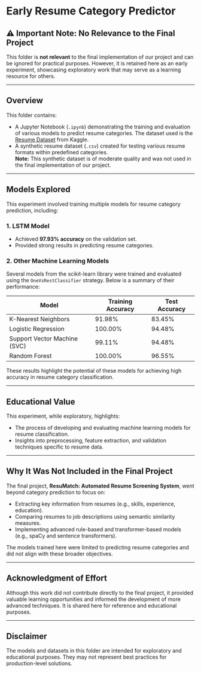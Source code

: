 # Early Resume Category Predictor

## ⚠️ **Important Note: No Relevance to the Final Project**

This folder is **not relevant** to the final implementation of our project and can be ignored for practical purposes. However, it is retained here as an early experiment, showcasing exploratory work that may serve as a learning resource for others.

---

## Overview

This folder contains:

- A Jupyter Notebook (`.ipynb`) demonstrating the training and evaluation of various models to predict resume categories. The dataset used is the [Resume Dataset](https://www.kaggle.com) from Kaggle.
- A synthetic resume dataset (`.csv`) created for testing various resume formats within predefined categories.  
  **Note:** This synthetic dataset is of moderate quality and was not used in the final implementation of our project.

---

## Models Explored

This experiment involved training multiple models for resume category prediction, including:

### 1. **LSTM Model**
- Achieved **97.93% accuracy** on the validation set.
- Provided strong results in predicting resume categories.

### 2. **Other Machine Learning Models**
Several models from the scikit-learn library were trained and evaluated using the `OneVsRestClassifier` strategy. Below is a summary of their performance:

| Model                               | Training Accuracy | Test Accuracy  |
|-------------------------------------|-------------------|----------------|
| K-Nearest Neighbors                 | 91.98%            | 83.45%         |
| Logistic Regression                 | 100.00%           | 94.48%         |
| Support Vector Machine (SVC)        | 99.11%            | 94.48%         |
| Random Forest                       | 100.00%           | 96.55%         |

These results highlight the potential of these models for achieving high accuracy in resume category classification.

---

## Educational Value

This experiment, while exploratory, highlights:

- The process of developing and evaluating machine learning models for resume classification.
- Insights into preprocessing, feature extraction, and validation techniques specific to resume data.

---

## Why It Was Not Included in the Final Project

The final project, **ResuMatch: Automated Resume Screening System**, went beyond category prediction to focus on:

- Extracting key information from resumes (e.g., skills, experience, education).
- Comparing resumes to job descriptions using semantic similarity measures.
- Implementing advanced rule-based and transformer-based models (e.g., spaCy and sentence transformers).

The models trained here were limited to predicting resume categories and did not align with these broader objectives.

---

## Acknowledgment of Effort

Although this work did not contribute directly to the final project, it provided valuable learning opportunities and informed the development of more advanced techniques. It is shared here for reference and educational purposes.

---

## Disclaimer

The models and datasets in this folder are intended for exploratory and educational purposes. They may not represent best practices for production-level solutions.
